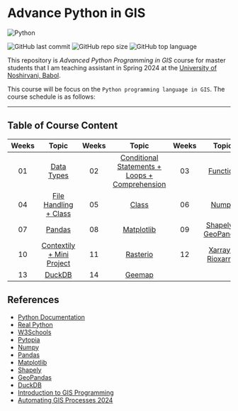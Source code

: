 # Advance Python in GIS

![Python](https://img.shields.io/badge/python-3670A0?style=for-the-badge&logo=python&logoColor=ffdd54)

![GitHub last commit](https://img.shields.io/github/last-commit/Yousefess/TA24PYGIS)
![GitHub repo size](https://img.shields.io/github/repo-size/Yousefess/TA24PYGIS)
![GitHub top language](https://img.shields.io/github/languages/top/Yousefess/TA24PYGIS)

This repository is _Advanced Python Programming in GIS_ course for master students that I am teaching assistant in Spring 2024 at the  [University of Noshirvani, Babol](https://nit.ac.ir/en).

This course will be focus on the `Python programming language in GIS`. The course schedule is as follows:

---

## Table of Course Content

| Weeks | Topic | Weeks | Topic | Weeks | Topic |
| :-----: | :-----: | :-----: | :-----: | :-----: | :-----: |
| 01 | [Data Types](https://github.com/Yousefess/TA24PYGIS/tree/main/Content/week_01) | 02 | [Conditional Statements + Loops + Comprehension](https://github.com/Yousefess/TA24PYGIS/tree/main/Content/week_02) | 03 | [Function](https://github.com/Yousefess/TA24PYGIS/tree/main/Content/week_03) |
| 04 | [File Handling + Class](https://github.com/Yousefess/TA24PYGIS/tree/main/Content/week_04) | 05 | [Class](https://github.com/Yousefess/TA24PYGIS/tree/main/Content/week_05)| 06 | [Numpy](https://github.com/Yousefess/TA24PYGIS/tree/main/Content/week_06) |
| 07 | [Pandas](https://github.com/Yousefess/TA24PYGIS/tree/main/Content/week_07) | 08 | [Matplotlib](https://github.com/Yousefess/TA24PYGIS/tree/main/Content/week_08) | 09 | [Shapely + GeoPandas](https://github.com/Yousefess/TA24PYGIS/tree/main/Content/week_09) |
| 10 | [Contextily + Mini Project](https://github.com/Yousefess/TA24PYGIS/tree/main/Content/week_10) | 11 | [Rasterio](https://github.com/Yousefess/TA24PYGIS/tree/main/Content/week_11) | 12 | [Xarray + Rioxarray](https://github.com/Yousefess/TA24PYGIS/tree/main/Content/week_12) |
| 13 | [DuckDB](https://github.com/Yousefess/TA24PYGIS/tree/main/Content/week_13) | 14 | [Geemap]() |

## References

- [Python Documentation](https://www.python.org/doc/)
- [Real Python](https://realpython.com/)
- [W3Schools](https://www.w3schools.com/python/)
- [Pytopia](https://www.pytopia.ai/)
- [Numpy](https://numpy.org/doc/stable/)
- [Pandas](https://pandas.pydata.org/docs/)
- [Matplotlib](https://matplotlib.org/stable/index.html)
- [Shapely](https://shapely.readthedocs.io/en/2.0.3/manual.html)
- [GeoPandas](https://geopandas.org/en/stable/docs.html)
- [DuckDB](https://duckdb.org/docs/api/python/overview.html)
- [Introduction to GIS Programming](https://geog-312.gishub.org/)
- [Automating GIS Processes 2024](https://autogis-site.readthedocs.io/en/latest/)
